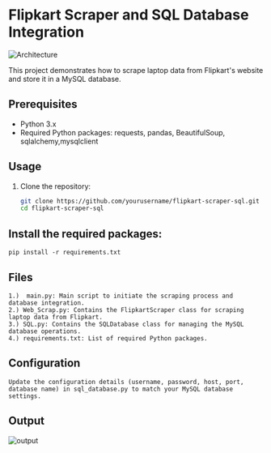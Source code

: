 # Flipkart Scraper and SQL Database Integration


![Architecture](https://github.com/Gaurav0807/Web_Scraping/assets/54076460/8e4e5dba-28b8-4a7e-8565-fe3dc32dfccc)

This project demonstrates how to scrape laptop data from Flipkart's website and store it in a MySQL database.

## Prerequisites

- Python 3.x
- Required Python packages: requests, pandas, BeautifulSoup, sqlalchemy,mysqlclient

## Usage

1. Clone the repository:

   ```sh
   git clone https://github.com/yourusername/flipkart-scraper-sql.git
   cd flipkart-scraper-sql


## Install the required packages:

```pip install -r requirements.txt ```

## Files
```
1.)  main.py: Main script to initiate the scraping process and database integration.
2.) Web_Scrap.py: Contains the FlipkartScraper class for scraping laptop data from Flipkart.
3.) SQL.py: Contains the SQLDatabase class for managing the MySQL database operations.
4.) requirements.txt: List of required Python packages.
```

## Configuration
``` Update the configuration details (username, password, host, port, database name) in sql_database.py to match your MySQL database settings. ```

## Output


![output](https://github.com/Gaurav0807/Web_Scraping/assets/54076460/3b418de9-5e71-4381-8a97-a6a5f275768c)

   
